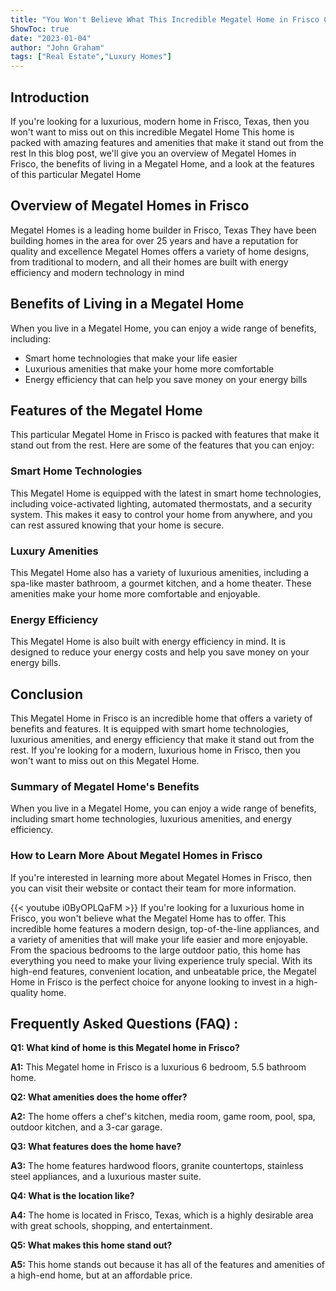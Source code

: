 ```yaml
---
title: "You Won't Believe What This Incredible Megatel Home in Frisco Can Do!"
ShowToc: true 
date: "2023-01-04"
author: "John Graham" 
tags: ["Real Estate","Luxury Homes"]
---
```

## Introduction 
If you're looking for a luxurious, modern home in Frisco, Texas, then you won't want to miss out on this incredible Megatel Home This home is packed with amazing features and amenities that make it stand out from the rest In this blog post, we'll give you an overview of Megatel Homes in Frisco, the benefits of living in a Megatel Home, and a look at the features of this particular Megatel Home 

## Overview of Megatel Homes in Frisco
Megatel Homes is a leading home builder in Frisco, Texas They have been building homes in the area for over 25 years and have a reputation for quality and excellence Megatel Homes offers a variety of home designs, from traditional to modern, and all their homes are built with energy efficiency and modern technology in mind 

## Benefits of Living in a Megatel Home
When you live in a Megatel Home, you can enjoy a wide range of benefits, including: 

* Smart home technologies that make your life easier 
* Luxurious amenities that make your home more comfortable 
* Energy efficiency that can help you save money on your energy bills 

## Features of the Megatel Home
This particular Megatel Home in Frisco is packed with features that make it stand out from the rest. Here are some of the features that you can enjoy: 

### Smart Home Technologies 
This Megatel Home is equipped with the latest in smart home technologies, including voice-activated lighting, automated thermostats, and a security system. This makes it easy to control your home from anywhere, and you can rest assured knowing that your home is secure. 

### Luxury Amenities 
This Megatel Home also has a variety of luxurious amenities, including a spa-like master bathroom, a gourmet kitchen, and a home theater. These amenities make your home more comfortable and enjoyable. 

### Energy Efficiency 
This Megatel Home is also built with energy efficiency in mind. It is designed to reduce your energy costs and help you save money on your energy bills. 

## Conclusion 
This Megatel Home in Frisco is an incredible home that offers a variety of benefits and features. It is equipped with smart home technologies, luxurious amenities, and energy efficiency that make it stand out from the rest. If you're looking for a modern, luxurious home in Frisco, then you won't want to miss out on this Megatel Home. 

### Summary of Megatel Home's Benefits 
When you live in a Megatel Home, you can enjoy a wide range of benefits, including smart home technologies, luxurious amenities, and energy efficiency. 

### How to Learn More About Megatel Homes in Frisco 
If you're interested in learning more about Megatel Homes in Frisco, then you can visit their website or contact their team for more information.

{{< youtube i0ByOPLQaFM >}} 
If you're looking for a luxurious home in Frisco, you won't believe what the Megatel Home has to offer. This incredible home features a modern design, top-of-the-line appliances, and a variety of amenities that will make your life easier and more enjoyable. From the spacious bedrooms to the large outdoor patio, this home has everything you need to make your living experience truly special. With its high-end features, convenient location, and unbeatable price, the Megatel Home in Frisco is the perfect choice for anyone looking to invest in a high-quality home.

## Frequently Asked Questions (FAQ) :
**Q1: What kind of home is this Megatel home in Frisco?**

**A1:** This Megatel home in Frisco is a luxurious 6 bedroom, 5.5 bathroom home.

**Q2: What amenities does the home offer?**

**A2:** The home offers a chef's kitchen, media room, game room, pool, spa, outdoor kitchen, and a 3-car garage.

**Q3: What features does the home have?**

**A3:** The home features hardwood floors, granite countertops, stainless steel appliances, and a luxurious master suite.

**Q4: What is the location like?**

**A4:** The home is located in Frisco, Texas, which is a highly desirable area with great schools, shopping, and entertainment.

**Q5: What makes this home stand out?**

**A5:** This home stands out because it has all of the features and amenities of a high-end home, but at an affordable price.



